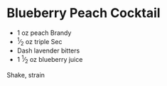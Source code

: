 Blueberry Peach Cocktail
========================

- 1 oz peach Brandy
- <sup>1</sup>⁄<sub>2</sub> oz triple Sec
- Dash lavender bitters
- 1 <sup>1</sup>⁄<sub>2</sub> oz blueberry juice

Shake, strain

